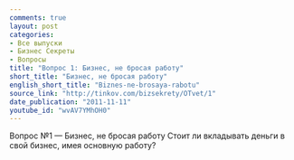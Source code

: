 ```yaml
---
comments: true
layout: post
categories:
- Все выпуски
- Бизнес Секреты
- Вопросы
title: "Вопрос 1: Бизнес, не бросая работу"
short_title: "Бизнес, не бросая работу"
english_short_title: "Biznes-ne-brosaya-rabotu"
source_link: "http://tinkov.com/bizsekrety/OTvet/1"
date_publication: "2011-11-11"
youtube_id: "wvAV7YMhOH0"
---
```

Вопрос №1 — Бизнес, не бросая работу
Стоит ли вкладывать деньги в свой бизнес, имея основную работу?
